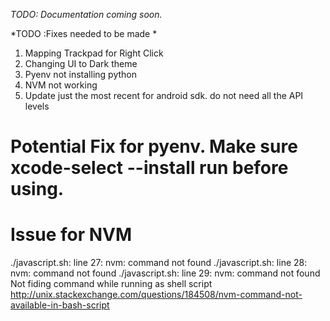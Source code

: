 *TODO: Documentation coming soon.*


*TODO :Fixes needed to be made *
 1) Mapping Trackpad for Right Click
 2) Changing UI to Dark theme
 3) Pyenv not installing python
 4) NVM not working
 5) Update just the most recent for android sdk. do not need all the API levels

 # Potential Fix for pyenv. Make sure xcode-select --install run before using.
 # Issue for NVM
 ./javascript.sh: line 27: nvm: command not found
./javascript.sh: line 28: nvm: command not found
./javascript.sh: line 29: nvm: command not found
Not fiding command while running as shell script
http://unix.stackexchange.com/questions/184508/nvm-command-not-available-in-bash-script